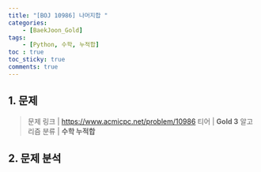 ```yaml
---
title: "[BOJ 10986] 나머지합 "
categories:
    - [BaekJoon_Gold]
tags:
    - [Python, 수학, 누적합]
toc : true
toc_sticky: true
comments: true
---
```


## 1. 문제
> 문제 링크 | <https://www.acmicpc.net/problem/10986>
> 티어 | **Gold 3**
> 알고리즘 분류 | **수학 누적합**

## 2. 문제 분석
#### 
